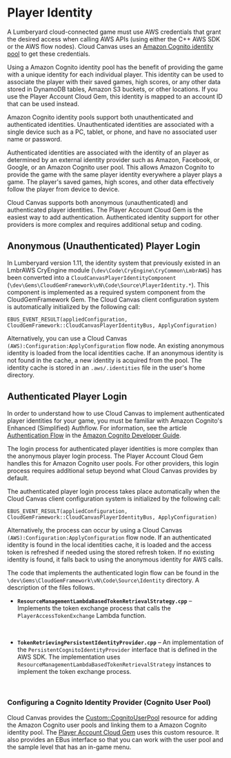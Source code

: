 # Player Identity<a name="cloud-canvas-rm-security-player-identity"></a>

A Lumberyard cloud\-connected game must use AWS credentials that grant the desired access when calling AWS APIs \(using either the C\+\+ AWS SDK or the AWS flow nodes\)\. Cloud Canvas uses an [Amazon Cognito identity pool](https://docs.aws.amazon.com/cognito/latest/developerguide/identity-pools.html) to get these credentials\.

Using a Amazon Cognito identity pool has the benefit of providing the game with a unique identity for each individual player\. This identity can be used to associate the player with their saved games, high scores, or any other data stored in DynamoDB tables, Amazon S3 buckets, or other locations\. If you use the Player Account Cloud Gem, this identity is mapped to an account ID that can be used instead\.

Amazon Cognito identity pools support both unauthenticated and authenticated identities\. Unauthenticated identities are associated with a single device such as a PC, tablet, or phone, and have no associated user name or password\.

Authenticated identities are associated with the identity of an player as determined by an external identity provider such as Amazon, Facebook, or Google, or an Amazon Cognito user pool\. This allows Amazon Cognito to provide the game with the same player identity everywhere a player plays a game\. The player's saved games, high scores, and other data effectively follow the player from device to device\.

Cloud Canvas supports both anonymous \(unauthenticated\) and authenticated player identities\. The Player Account Cloud Gem is the easiest way to add authentication\. Authenticated identity support for other providers is more complex and requires additional setup and coding\.

## Anonymous \(Unauthenticated\) Player Login<a name="cloud-canvas-anonymous-unauthenticated-player-login"></a>

In Lumberyard version 1\.11, the identity system that previously existed in an LmbrAWS CryEngine module \(`\dev\Code\CryEngine\CryCommon\LmbrAWS`\) has been converted into a `CloudCanvasPlayerIdentityComponent` \(`\dev\Gems\CloudGemFramework\vN\Code\Source\PlayerIdentity.*`\)\. This component is implemented as a required system component from the CloudGemFramework Gem\. The Cloud Canvas client configuration system is automatically initialized by the following call:

```
EBUS_EVENT_RESULT(appliedConfiguration, CloudGemFramework::CloudCanvasPlayerIdentityBus, ApplyConfiguration)
```

Alternatively, you can use a Cloud Canvas `(AWS):Configuration:ApplyConfiguration` flow node\. An existing anonymous identity is loaded from the local identities cache\. If an anonymous identity is not found in the cache, a new identity is acquired from the pool\. The identity cache is stored in an `.aws/.identities` file in the user's home directory\.

## Authenticated Player Login<a name="cloud-canvas-authenticated-player-login"></a>

In order to understand how to use Cloud Canvas to implement authenticated player identities for your game, you must be familiar with Amazon Cognito's Enhanced \(Simplified\) Authflow\. For information, see the article [Authentication Flow](https://docs.aws.amazon.com/cognito/latest/developerguide/amazon-cognito-user-pools-authentication-flow.html) in the [Amazon Cognito Developer Guide](https://docs.aws.amazon.com/cognito/latest/developerguide/what-is-amazon-cognito.html)\.

The login process for authenticated player identities is more complex than the anonymous player login process\. The Player Account Cloud Gem handles this for Amazon Cognito user pools\. For other providers, this login process requires additional setup beyond what Cloud Canvas provides by default\.

The authenticated player login process takes place automatically when the Cloud Canvas client configuration system is initialized by the following call:

```
EBUS_EVENT_RESULT(appliedConfiguration, CloudGemFramework::CloudCanvasPlayerIdentityBus, ApplyConfiguration)
```

Alternatively, the process can occur by using a Cloud Canvas `(AWS):Configuration:ApplyConfiguration` flow node\. If an authenticated identity is found in the local identities cache, it is loaded and the access token is refreshed if needed using the stored refresh token\. If no existing identity is found, it falls back to using the anonymous identity for AWS calls\.

The code that implements the authenticated login flow can be found in the `\dev\Gems\CloudGemFramework\vN\Code\Source\Identity` directory\. A description of the files follows\.
+ **`ResourceManagementLambdaBasedTokenRetrievalStrategy.cpp`** – Implements the token exchange process that calls the `PlayerAccessTokenExchange` Lambda function\.

   
+ **`TokenRetrievingPersistentIdentityProvider.cpp`** – An implementation of the `PersistentCognitoIdentityProvider` interface that is defined in the AWS SDK\. The implementation uses `ResourceManagementLambdaBasedTokenRetrievalStrategy` instances to implement the token exchange process\.

   

### Configuring a Cognito Identity Provider \(Cognito User Pool\)<a name="cloud-canvas-rm-security-player-cognito-user-pool"></a>

Cloud Canvas provides the [Custom::CognitoUserPool](cloud-canvas-custom-resources.md#cloud-canvas-custom-resources-cognito-identity-pool) resource for adding the Amazon Cognito user pools and linking them to a Amazon Cognito identity pool\. The [Player Account Cloud Gem](cloud-canvas-cloud-gem-player-account.md) uses this custom resource\. It also provides an EBus interface so that you can work with the user pool and the sample level that has an in\-game menu\.